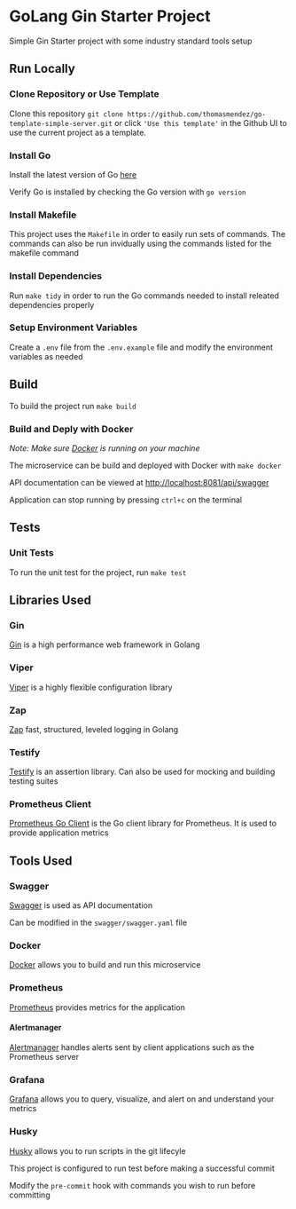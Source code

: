 # GoLang Gin Starter Project

Simple Gin Starter project with some industry standard tools setup

## Run Locally

### Clone Repository or Use Template

Clone this repository `git clone https://github.com/thomasmendez/go-template-simple-server.git` or click `'Use this template'` in the Github UI to use the current project as a template.

### Install Go

Install the latest version of Go [here](https://go.dev/doc/install)

Verify Go is installed by checking the Go version with `go version`

### Install Makefile

This project uses the `Makefile` in order to easily run sets of commands. The commands can also be run invidually using the commands listed for the makefile command

### Install Dependencies

Run `make tidy` in order to run the Go commands needed to install releated dependencies properly

### Setup Environment Variables

Create a `.env` file from the `.env.example` file and modify the environment variables as needed

## Build

To build the project run `make build`

### Build and Deply with Docker

*Note: Make sure [Docker](https://www.docker.com/) is running on your machine*

The microservice can be build and deployed with Docker with `make docker`

API documentation can be viewed at [http://localhost:8081/api/swagger](http://localhost:8081/api/swagger)

Application can stop running by pressing `ctrl+c` on the terminal

## Tests

### Unit Tests

To run the unit test for the project, run `make test`

## Libraries Used

### Gin

[Gin](https://github.com/gin-gonic/gin) is a high performance web framework in Golang

### Viper

[Viper](https://github.com/spf13/viper) is a highly flexible configuration library

### Zap

[Zap](https://github.com/uber-go/zap) fast, structured, leveled logging in Golang

### Testify

[Testify](https://github.com/stretchr/testify) is an assertion library. Can also be used for mocking and building testing suites

### Prometheus Client

[Prometheus Go Client](github.com/prometheus/client_golang) is the Go client library for Prometheus. It is used to provide application metrics

## Tools Used

### Swagger

[Swagger](https://swagger.io/) is used as API documentation

Can be modified in the `swagger/swagger.yaml` file

### Docker

[Docker](https://www.docker.com/) allows you to build and run this microservice

### Prometheus

[Prometheus](https://prometheus.io/) provides metrics for the application

#### Alertmanager

[Alertmanager](https://prometheus.io/docs/alerting/latest/alertmanager/) handles alerts sent by client applications such as the Prometheus server

### Grafana

[Grafana](https://grafana.com/oss/grafana/) allows you to query, visualize, and alert on and understand your metrics

### Husky

[Husky](https://github.com/automation-co/husky) allows you to run scripts in the git lifecyle

This project is configured to run test before making a successful commit

Modify the `pre-commit` hook with commands you wish to run before committing

